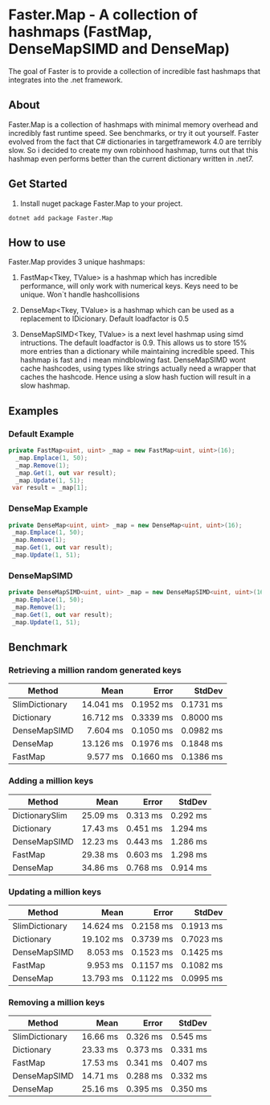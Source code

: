 # Faster.Map - A collection of hashmaps (FastMap, DenseMapSIMD and DenseMap)

The goal of Faster is to provide a collection of incredible fast hashmaps that integrates into the .net framework.
   
## About
Faster.Map is a collection of hashmaps with minimal memory overhead and incredibly fast runtime speed. See benchmarks, or try it out yourself. Faster evolved from the fact that C# dictionaries in targetframework 4.0 are terribly slow. So i decided to create my own robinhood hashmap, turns out that this hashmap even performs better than the current dictionary written in .net7.
## Get Started
1. Install nuget package Faster.Map to your project.
```
dotnet add package Faster.Map
```
## How to use
Faster.Map provides 3 unique hashmaps:
1. FastMap<Tkey, TValue> is a hashmap which has incredible performance, will only work with numerical keys. Keys need to be unique. Won`t handle hashcollisions

2. DenseMap<Tkey, TValue> is a hashmap which can be used as a replacement to IDicionary. Default loadfactor is 0.5

3. DenseMapSIMD<Tkey, TValue> is a next level hashmap using simd intructions.
   The default loadfactor is 0.9. This allows us to store 15% more entries than a dictionary while maintaining incredible speed.
   This hashmap is fast and i mean mindblowing fast. DenseMapSIMD wont cache hashcodes, using types like strings actually need a wrapper that caches the hashcode. Hence using a slow hash fuction will result in a slow hashmap.

 ## Examples    
  ### Default Example
```C#
private FastMap<uint, uint> _map = new FastMap<uint, uint>(16);     
  _map.Emplace(1, 50); 
  _map.Remove(1);
  _map.Get(1, out var result);
  _map.Update(1, 51); 
 var result = _map[1];    
``` 
  ### DenseMap Example
```C#
private DenseMap<uint, uint> _map = new DenseMap<uint, uint>(16);
 _map.Emplace(1, 50); 
 _map.Remove(1);
 _map.Get(1, out var result);
 _map.Update(1, 51);
 ``` 
 
 ### DenseMapSIMD
``` C#
private DenseMapSIMD<uint, uint> _map = new DenseMapSIMD<uint, uint>(16);
 _map.Emplace(1, 50); 
 _map.Remove(1);
 _map.Get(1, out var result);
 _map.Update(1, 51);
``` 

## Benchmark

### Retrieving a million random generated keys
|         Method |      Mean |     Error |    StdDev |
|--------------- |----------:|----------:|----------:|
| SlimDictionary | 14.041 ms | 0.1952 ms | 0.1731 ms |
|     Dictionary | 16.712 ms | 0.3339 ms | 0.8000 ms |
|   DenseMapSIMD |  7.604 ms | 0.1050 ms | 0.0982 ms |
|       DenseMap | 13.126 ms | 0.1976 ms | 0.1848 ms |
|        FastMap |  9.577 ms | 0.1660 ms | 0.1386 ms |

### Adding a million keys
|         Method |     Mean |    Error |   StdDev |
|--------------- |---------:|---------:|---------:|
| DictionarySlim | 25.09 ms | 0.313 ms | 0.292 ms |
| Dictionary     | 17.43 ms | 0.451 ms | 1.294 ms |
| DenseMapSIMD   | 12.23 ms | 0.443 ms | 1.286 ms |
| FastMap	     | 29.38 ms | 0.603 ms | 1.298 ms |
| DenseMap       | 34.86 ms | 0.768 ms | 0.914 ms |

### Updating a million keys
|         Method |     Mean |    Error |   StdDev |
|--------------- |---------:|---------:|---------:|
| SlimDictionary | 14.624 ms | 0.2158 ms | 0.1913 ms |
|   Dictionary   | 19.102 ms | 0.3739 ms | 0.7023 ms |
| DenseMapSIMD   | 8.053 ms | 0.1523 ms | 0.1425 ms  |
|      FastMap   |  9.953 ms | 0.1157 ms | 0.1082 ms |
|     DenseMap   | 13.793 ms | 0.1122 ms | 0.0995 ms |

### Removing a million keys
|         Method |      Mean |     Error |    StdDev |
|--------------- |----------:|----------:|----------:|
| SlimDictionary | 16.66 ms | 0.326 ms | 0.545 ms |
|     Dictionary | 23.33 ms | 0.373 ms | 0.331 ms |
|        FastMap | 17.53 ms | 0.341 ms | 0.407 ms |
|   DenseMapSIMD | 14.71 ms | 0.288 ms | 0.332 ms |
|       DenseMap | 25.16 ms | 0.395 ms | 0.350 ms |
